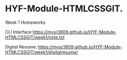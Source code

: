 # HYF-Module-HTMLCSSGIT.

Week 1 Homeworks

CLI Interface 
https://mysr3809.github.io/HYF-Module-HTMLCSSGIT/week1/note.txt

Digital Resume:
https://mysr3809.github.io/HYF-Module-HTMLCSSGIT/week1/digitalresume/

